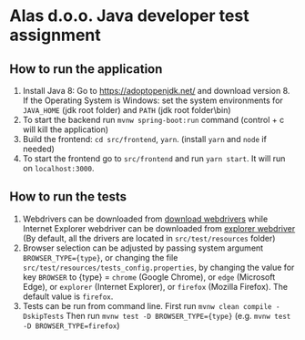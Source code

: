 # Alas d.o.o. Java developer test assignment

## How to run the application

1. Install Java 8: Go to https://adoptopenjdk.net/ and download version 8. If the Operating System is Windows: set the system environments for `JAVA_HOME` (jdk root folder) and `PATH` (jdk root folder\bin)
2. To start the backend run `mvnw spring-boot:run` command (control + c will kill the application)
3. Build the frontend: `cd src/frontend`, `yarn`. (install `yarn` and `node` if needed)
4. To start the frontend go to `src/frontend` and run `yarn start`. It will run on `localhost:3000`.

## How to run the tests
1. Webdrivers can be downloaded from [download webdrivers](https://www.selenium.dev/ecosystem/)
while Internet Explorer webdriver can be downloaded from [explorer webdriver](https://www.selenium.dev/downloads/)
(By default, all the drivers are located in `src/test/resources` folder)
2. Browser selection can be adjusted by passing system argument `BROWSER_TYPE={type}`, or changing the file `src/test/resources/tests_config.properties`, by changing the value for key `BROWSER` to {type} = `chrome` (Google Chrome), or `edge` (Microsoft Edge), or `explorer` (Internet Explorer), or `firefox` (Mozilla Firefox). The default value is  `firefox`. 
3. Tests can be run from command line. First run `mvnw clean compile -DskipTests`
Then run `mvnw test -D BROWSER_TYPE={type}` (e.g. `mvnw test -D BROWSER_TYPE=firefox`)